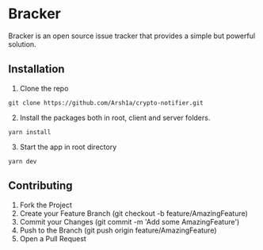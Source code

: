 # Bracker

Bracker is an open source issue tracker that provides a simple but powerful solution.

## Installation

1. Clone the repo

```shell
git clone https://github.com/Arsh1a/crypto-notifier.git
```

2. Install the packages both in root, client and server folders.

```shell
yarn install
```

3. Start the app in root directory

```shell
yarn dev
```

## Contributing

1. Fork the Project
2. Create your Feature Branch (git checkout -b feature/AmazingFeature)
3. Commit your Changes (git commit -m 'Add some AmazingFeature')
4. Push to the Branch (git push origin feature/AmazingFeature)
5. Open a Pull Request
